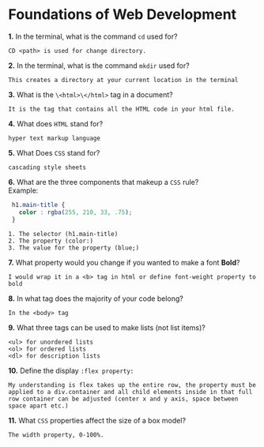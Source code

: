 # Foundations of Web Development

**1.** In the terminal, what is the command `cd` used for?
<!-- enter you answer in the space below -->
```
CD <path> is used for change directory.

```

**2.** In the terminal, what is the command `mkdir` used for?
<!-- enter you answer in the space below -->
```
This creates a directory at your current location in the terminal
```

**3.** What is the `\<html>\</html>` tag in a document?
<!-- enter you answer in the space below -->
```
It is the tag that contains all the HTML code in your html file.
```

**4.** What does `HTML` stand for?
<!-- enter you answer in the space below -->
```
hyper text markup language
```

**5.** What Does `CSS` stand for?
<!-- enter you answer in the space below -->
```
cascading style sheets

```

**6.** What are the three components that makeup a `CSS` rule? <br> Example:
```css
 h1.main-title {
   color : rgba(255, 210, 33, .75);
 }
```
<!-- enter you answer in the space below -->
```
1. The selector (h1.main-title)
2. The property (color:)
3. The value for the property (blue;)

```

**7.** What property would you change if you wanted to make a font **Bold**?
<!-- enter you answer in the space below -->
```
I would wrap it in a <b> tag in html or define font-weight property to bold

```

**8.** In what tag does the majority of your code belong?
<!-- enter you answer in the space below -->
```
In the <body> tag

```

**9.** What three tags can be used to make lists (not list items)?
<!-- enter you answer in the space below -->
```
<ul> for unordered lists 
<ol> for ordered lists
<dl> for description lists

```

**10.** Define the display `:flex property:`
<!-- enter you answer in the space below -->
```
My understanding is flex takes up the entire row, the property must be applied to a div.container and all child elements inside in that full row container can be adjusted (center x and y axis, space between space apart etc.)

```

**11.** What `CSS` properties affect the size of a box model?
<!-- enter you answer in the space below -->
```
The width property, 0-100%.

```